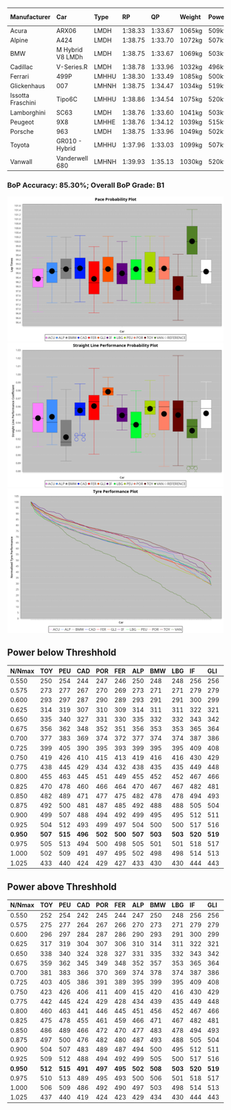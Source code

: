 |Manufacturer|Car|Type|RP|QP|Weight|Power¹|Threshhold|PINC|Power²|E/Stint|AVG Vmax|FDS|RDLC|L/Stint|BOP-Grade|ModelAccuracy|ModelPoints|Match%|
|:-|:-|:-|:-|:-|:-|:-|:-|:-|:-|:-|:-|:-|:-|:-|:-|:-|:-|:-|
|Acura|ARX06|LMDH|1:38.33|1:33.67|1065kg|509kw|210.0kph|-1%|504kw|902MJ|312.66kph|-|1.00|29|-D1|100.00%|995|65.42%|
|Alpine|A424|LMDH|1:38.75|1:33.70|1072kg|507kw|210.0kph|-1%|502kw|900MJ|312.53kph|-|0.99|29|~A1|81.46%|523|100.00%|
|BMW|M Hybrid V8 LMDh|LMDH|1:38.75|1:33.67|1069kg|503kw|210.0kph|1%|508kw|892MJ|308.67kph|-|1.00|29|~A1|98.60%|1690|100.00%|
|Cadillac|V-Series.R|LMDH|1:38.78|1:33.96|1032kg|496kw|210.0kph|-1%|491kw|869MJ|313.62kph|-|1.03|29|+A2|98.38%|1765|93.45%|
|Ferrari|499P|LMHHU|1:38.30|1:33.49|1085kg|500kw|210.0kph|-1%|495kw|883MJ|313.68kph|190kph|1.01|29|-B2|92.24%|2247|81.48%|
|Glickenhaus|007|LMHNH|1:38.75|1:34.47|1034kg|519kw|210.0kph|0%|519kw|913MJ|320.19kph|-|0.96|29|+B1|96.18%|554|87.95%|
|Issotta Fraschini|Tipo6C|LMHHU|1:38.86|1:34.54|1075kg|520kw|210.0kph|0%|520kw|922MJ|313.93kph|190kph|1.03|29|+A2|66.67%|96|92.50%|
|Lamborghini|SC63|LMDH|1:38.76|1:33.60|1041kg|503kw|210.0kph|0%|503kw|884MJ|311.95kph|-|1.05|29|+A2|96.77%|419|93.57%|
|Peugeot|9X8|LMHHE|1:38.76|1:34.12|1039kg|515kw|210.0kph|0%|515kw|907MJ|315.69kph|150kph|1.03|29|~A1|87.65%|1795|100.00%|
|Porsche|963|LMDH|1:38.75|1:33.96|1049kg|502kw|210.0kph|-1%|497kw|885MJ|313.57kph|-|1.02|29|~A1|96.81%|5438|100.00%|
|Toyota|GR010 - Hybrid|LMHHU|1:37.96|1:33.03|1099kg|507kw|210.0kph|1%|512kw|905MJ|312.45kph|190kph|1.00|29|-D2|86.04%|1751|63.86%|
|Vanwall|Vanderwell 680|LMHNH|1:39.93|1:35.13|1030kg|520kw|210.0kph|0%|520kw|901MJ|311.55kph|-|1.02|29|+Ω1|91.42%|501|45.40%|

### BoP Accuracy: 85.30%; Overall BoP Grade: B1
![PACECHART](./IMG/ACOMETHOD.png)
![STRAIGHTLINEPERFORMANCECHART](./IMG/ACOMETHOD_sp.png)
![TYREPERFORMANCECHART](./IMG/ACOMETHOD_tw.png)

## Power below Threshhold
|N/Nmax|TOY|PEU|CAD|POR|FER|ALP|BMW|LBG|IF|GLI|VAN|ACU|
|:-|:-|:-|:-|:-|:-|:-|:-|:-|:-|:-|:-|:-|
|0.550|250|254|244|247|246|250|248|248|256|256|256|251|
|0.575|273|277|267|270|269|273|271|271|279|279|279|274|
|0.600|293|297|287|290|289|293|291|291|300|299|300|294|
|0.625|314|319|307|310|309|314|311|311|322|321|322|315|
|0.650|335|340|327|331|330|335|332|332|343|342|343|336|
|0.675|356|362|348|352|351|356|353|353|365|364|365|357|
|0.700|377|383|369|374|372|377|374|374|387|386|387|379|
|0.725|399|405|390|395|393|399|395|395|409|408|409|400|
|0.750|419|426|410|415|413|419|416|416|430|429|430|421|
|0.775|438|445|429|434|432|438|435|435|449|448|449|440|
|0.800|455|463|445|451|449|455|452|452|467|466|467|457|
|0.825|470|478|460|466|464|470|467|467|482|481|482|472|
|0.850|482|489|471|477|475|482|478|478|494|493|494|484|
|0.875|492|500|481|487|485|492|488|488|505|504|505|494|
|0.900|499|507|488|494|492|499|495|495|512|511|512|501|
|0.925|504|512|493|499|497|504|500|500|517|516|517|506|
|**0.950**|**507**|**515**|**496**|**502**|**500**|**507**|**503**|**503**|**520**|**519**|**520**|**509**|
|0.975|505|513|494|500|498|505|501|501|518|517|518|507|
|1.000|502|509|491|497|495|502|498|498|514|513|514|504|
|1.025|433|440|424|429|427|433|430|430|444|443|444|435|

## Power above Threshhold
|N/Nmax|TOY|PEU|CAD|POR|FER|ALP|BMW|LBG|IF|GLI|VAN|ACU|
|:-|:-|:-|:-|:-|:-|:-|:-|:-|:-|:-|:-|:-|
|0.550|252|254|242|245|244|247|250|248|256|256|256|248|
|0.575|275|277|264|267|266|270|273|271|279|279|279|271|
|0.600|296|297|284|287|286|290|293|291|300|299|300|291|
|0.625|317|319|304|307|306|310|314|311|322|321|322|312|
|0.650|338|340|324|328|327|331|335|332|343|342|343|333|
|0.675|359|362|345|349|348|352|357|353|365|364|365|354|
|0.700|381|383|366|370|369|374|378|374|387|386|387|375|
|0.725|403|405|386|391|389|395|399|395|409|408|409|396|
|0.750|423|426|406|411|409|415|420|416|430|429|430|416|
|0.775|442|445|424|429|428|434|439|435|449|448|449|435|
|0.800|460|463|441|446|445|451|456|452|467|466|467|453|
|0.825|475|478|455|461|459|466|471|467|482|481|482|468|
|0.850|486|489|466|472|470|477|483|478|494|493|494|479|
|0.875|497|500|476|482|480|487|493|488|505|504|505|489|
|0.900|504|507|483|489|487|494|500|495|512|511|512|496|
|0.925|509|512|488|494|492|499|505|500|517|516|517|501|
|**0.950**|**512**|**515**|**491**|**497**|**495**|**502**|**508**|**503**|**520**|**519**|**520**|**504**|
|0.975|510|513|489|495|493|500|506|501|518|517|518|502|
|1.000|506|509|486|492|490|497|503|498|514|513|514|499|
|1.025|437|440|419|424|423|429|434|430|444|443|444|430|

